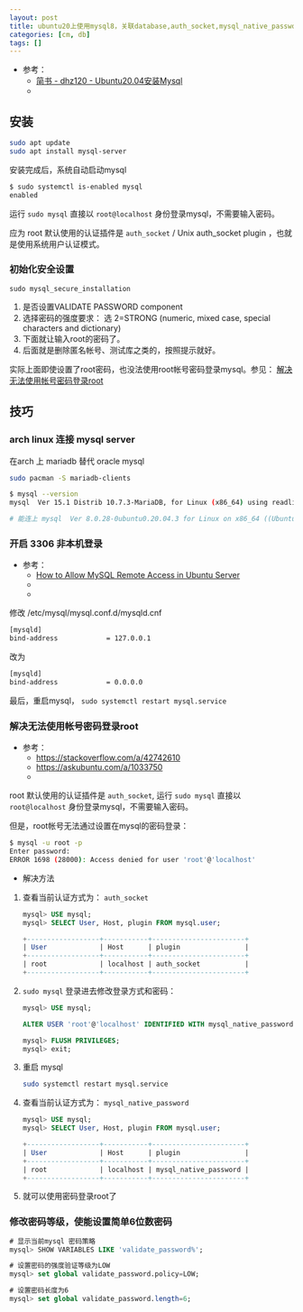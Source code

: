 ```yaml
---
layout: post
title: ubuntu20上使用mysql8，关联database,auth_socket,mysql_native_password,mariadb,arch,manjaro
categories: [cm, db]
tags: []
---
```


* 参考： 
  * [简书 - dhz120 - Ubuntu20.04安装Mysql](https://www.jianshu.com/p/13d71125eec4)
  * []()


## 安装

~~~sh
sudo apt update
sudo apt install mysql-server
~~~

安装完成后，系统自动启动mysql

~~~sh
$ sudo systemctl is-enabled mysql
enabled
~~~

运行 `sudo mysql` 直接以 `root@localhost` 身份登录mysql，不需要输入密码。

应为 root 默认使用的认证插件是 `auth_socket` / Unix auth_socket plugin ，也就是使用系统用户认证模式。



### 初始化安全设置

`sudo mysql_secure_installation`

1. 是否设置VALIDATE PASSWORD component
1. 选择密码的强度要求： 选 2=STRONG (numeric, mixed case, special characters and dictionary)
1. 下面就让输入root的密码了。
1. 后面就是删除匿名帐号、测试库之类的，按照提示就好。

实际上面即使设置了root密码，也没法使用root帐号密码登录mysql。参见： [解决无法使用帐号密码登录root](#root-login-with-pass)





## 技巧

### arch linux 连接 mysql server

在arch 上 mariadb 替代 oracle mysql 

~~~sh
sudo pacman -S mariadb-clients

$ mysql --version
mysql  Ver 15.1 Distrib 10.7.3-MariaDB, for Linux (x86_64) using readline 5.1

# 能连上 mysql  Ver 8.0.28-0ubuntu0.20.04.3 for Linux on x86_64 ((Ubuntu))
~~~

### 开启 3306 非本机登录

* 参考：
  * [How to Allow MySQL Remote Access in Ubuntu Server](https://www.configserverfirewall.com/ubuntu-linux/enable-mysql-remote-access-ubuntu/)
  * []()
  * []()

修改 /etc/mysql/mysql.conf.d/mysqld.cnf

~~~sh
[mysqld]
bind-address            = 127.0.0.1
~~~

改为

~~~sh
[mysqld]
bind-address            = 0.0.0.0
~~~

最后，重启mysql， `sudo systemctl restart mysql.service`

### 解决无法使用帐号密码登录root

<a name="root-login-with-pass"></a>


* 参考： 
  * <https://stackoverflow.com/a/42742610>
  * <https://askubuntu.com/a/1033750>
  * []()


root 默认使用的认证插件是 `auth_socket`, 运行 `sudo mysql` 直接以 `root@localhost` 身份登录mysql，不需要输入密码。

但是，root帐号无法通过设置在mysql的密码登录：

~~~sh
$ mysql -u root -p
Enter password: 
ERROR 1698 (28000): Access denied for user 'root'@'localhost'
~~~

* 解决方法

1. 查看当前认证方式为： `auth_socket`
    ~~~sql
    mysql> USE mysql;
    mysql> SELECT User, Host, plugin FROM mysql.user;

    +------------------+-----------+-----------------------+
    | User             | Host      | plugin                |
    +------------------+-----------+-----------------------+
    | root             | localhost | auth_socket           |
    +------------------+-----------+-----------------------+
    ~~~


1. `sudo mysql` 登录进去修改登录方式和密码：

    ~~~sql
    mysql> USE mysql;

    ALTER USER 'root'@'localhost' IDENTIFIED WITH mysql_native_password BY 'new-password'; 

    mysql> FLUSH PRIVILEGES;
    mysql> exit;
    ~~~

1. 重启 mysql

    ~~~sh
    sudo systemctl restart mysql.service
    ~~~

1. 查看当前认证方式为： `mysql_native_password`

    ~~~sql
    mysql> USE mysql;
    mysql> SELECT User, Host, plugin FROM mysql.user;

    +------------------+-----------+-----------------------+
    | User             | Host      | plugin                |
    +------------------+-----------+-----------------------+
    | root             | localhost | mysql_native_password |
    +------------------+-----------+-----------------------+
    ~~~

1. 就可以使用密码登录root了



### 修改密码等级，使能设置简单6位数密码

~~~SQL
# 显示当前mysql 密码策略
mysql> SHOW VARIABLES LIKE 'validate_password%';

# 设置密码的强度验证等级为LOW
mysql> set global validate_password.policy=LOW;

# 设置密码长度为6
mysql> set global validate_password.length=6;
~~~















